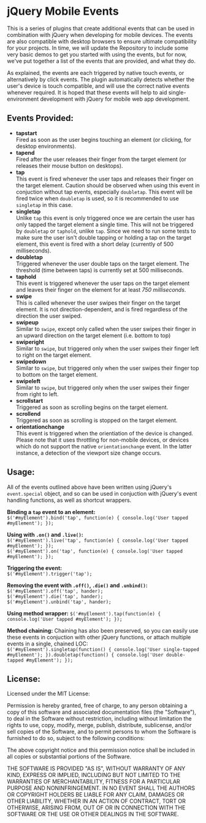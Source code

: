 jQuery Mobile Events
====================

This is a series of plugins that create additional events that can be used in combination with jQuery when developing for mobile devices. The events are also compatible with desktop browsers to ensure ultimate compatibility for your projects. In time, we will update the Repository to include some very basic demos to get you started with using the events, but for now, we've put together a list of the events that are provided, and what they do.

As explained, the events are each triggered by native touch events, or alternatively by click events. The plugin automatically detects whether the user's device is touch compatible, and will use the correct native events whenever required. It is hoped that these events will help to aid single-environment development with jQuery for mobile web app development.

Events Provided:
---------------

+ **tapstart**  
Fired as soon as the user begins touching an element (or clicking, for desktop environments).
+ **tapend**  
Fired after the user releases their finger from the target element (or releases their mouse button on desktops).
+ **tap**  
This event is fired whenever the user taps and releases their finger on the target element. Caution should be observed when using this event in conjuction without tap events, especially ``doubletap``. This event will be fired twice when ``doubletap`` is used, so it is recommended to use ``singletap`` in this case.
+ **singletap**  
Unlike ``tap`` this event is only triggered once we are certain the user has only tapped the target element a single time. This will not be triggered by ``doubletap`` or ``taphold``, unlike ``tap``. Since we need to run some tests to make sure the user isn't double tapping or holding a tap on the target element, this event is fired with a short delay (currently of 500 milliseconds).
+ **doubletap**  
Triggered whenever the user double taps on the target element. The threshold (time between taps) is currently set at 500 milliseconds.
+ **taphold**  
This event is triggered whenever the user taps on the target element and leaves their finger on the element for at least *750 milliseconds*.
+ **swipe**  
This is called whenever the user swipes their finger on the target element. It is not direction-dependent, and is fired regardless of the direction the user swiped.
+ **swipeup**  
Similar to ``swipe``, except only called when the user swipes their finger in an upward direction on the target element (i.e. bottom to top)
+ **swiperight**  
Similar to ``swipe``, but triggered only when the user swipes their finger left to right on the target element.
+ **swipedown**  
Similar to ``swipe``, but triggered only when the user swipes their finger top to bottom on the target element.
+ **swipeleft**  
Similar to ``swipe``, but triggered only when the user swipes their finger from right to left.
+ **scrollstart**  
Triggered as soon as scrolling begins on the target element.
+ **scrollend**  
Triggered as soon as scrolling is stopped on the target element.
+ **orientationchange**  
This event is triggered when the orientiation of the device is changed. Please note that it uses throttling for non-mobile devices, or devices which do not support the native ``orientationchange`` event. In the latter instance, a detection of the viewport size change occurs.

Usage:
------
All of the events outlined above have been written using jQuery's ``event.special`` object, and so can be used in conjuction with jQuery's event handling functions, as well as shortcut wrappers.

**Binding a ``tap`` event to an element:**  
``$('#myElement').bind('tap', function(e) { console.log('User tapped #myElement'); });``

**Using with ``.on()`` and ``.live()``:**  
``$('#myElement').live('tap', function(e) { console.log('User tapped #myElement'); });``  
``$('#myElement').on('tap', function(e) { console.log('User tapped #myElement'); });``

**Triggering the event:**  
``$('#myElement').trigger('tap');``

**Removing the event with ``.off()``, ``.die()`` and ``.unbind()``:**  
``$('#myElement').off('tap', hander);``  
``$('#myElement').die('tap', hander);``  
``$('#myElement').unbind('tap', hander);``

**Using method wrapper:**
``$('#myElement').tap(function(e) { console.log('User tapped #myElement'); });``

**Method chaining:**
Chaining has also been preserved, so you can easily use these events in conjuction with other jQuery functions, or attach multiple events in a single, chained LOC:  
``$('#myElement').singletap(function() { console.log('User single-tapped #myElement'); }).doubletap(function() { console.log('User double-tapped #myElement'); });``

License:
--------
Licensed under the MIT License:

Permission is hereby granted, free of charge, to any person obtaining a copy of this software and associated documentation files (the "Software"), to deal in the Software without restriction, including without limitation the rights to use, copy, modify, merge, publish, distribute, sublicense, and/or sell copies of the Software, and to permit persons to whom the Software is furnished to do so, subject to the following conditions:

The above copyright notice and this permission notice shall be included in all copies or substantial portions of the Software.

THE SOFTWARE IS PROVIDED "AS IS", WITHOUT WARRANTY OF ANY KIND, EXPRESS OR IMPLIED, INCLUDING BUT NOT LIMITED TO THE WARRANTIES OF MERCHANTABILITY, FITNESS FOR A PARTICULAR PURPOSE AND NONINFRINGEMENT. IN NO EVENT SHALL THE AUTHORS OR COPYRIGHT HOLDERS BE LIABLE FOR ANY CLAIM, DAMAGES OR OTHER LIABILITY, WHETHER IN AN ACTION OF CONTRACT, TORT OR OTHERWISE, ARISING FROM, OUT OF OR IN CONNECTION WITH THE SOFTWARE OR THE USE OR OTHER DEALINGS IN THE SOFTWARE.